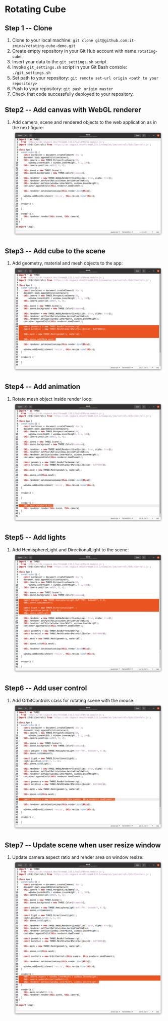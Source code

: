 # Rotating Cube

## Step 1 -- Clone

1. Clone to your local machine: `git clone git@github.com:it-zmina/rotating-cube-demo.git`
2. Create empty repository in your Git Hub account with name `rotating-cube`.
3. Insert your data to the `git_settings.sh` script.
4. Invoke `git_settings.sh` script in your Git Bash console: `./git_settings.sh`
5. Set path to your repository: `git remote set-url origin <path to your repository>`
6. Push to your repository: `git push origin master`
7. Check that code successfully deployed to your repository.

## Step2 -- Add canvas with WebGL renderer

1. Add camera, scene and rendered objects to the web application as in the next figure:![](docs/step2-1.png)

## Step3 -- Add cube to the scene

1. Add geometry, material and mesh objects to the app: ![](docs/step3-1.png)

## Step4 -- Add animation

1. Rotate mesh object inside render loop: ![](docs/step4-1.png)

## Step5 -- Add lights

1. Add HemisphereLight and DirectionalLight to the scene: ![](docs/step5-1.png)

## Step6 -- Add user control

1. Add OrbitControls class for rotating scene with the mouse: ![](docs/step6-1.png)

## Step7 -- Update scene when user resize window

1. Update camera aspect ratio and render area on window resize: ![](docs/step7-1.png)